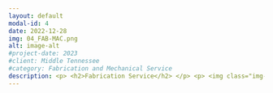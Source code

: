 ```yaml
---
layout: default
modal-id: 4
date: 2022-12-28
img: 04_FAB-MAC.png
alt: image-alt
#project-date: 2023
#client: Middle Tennessee
#category: Fabrication and Mechanical Service
description: <p> <h2>Fabrication Service</h2> </p> <p> <img class="img-responsive img-centered" src="/assets/Webstore-Fabrication-Service.jpg"> </p> <p>Heavy equipment takes a beating and sometimes oxy/acetylene torching or welding is necessary to keep it in good working order. Whether it's fixing a bent bracket, cutting off damaged material, patching a cracked guard or panel, or fabricating a new mount - SOCO Industrial has a MIG welder and oxy/acetylene torch ready to go if you need it.</p><p> If you're on the job site, you may not have the tools or experience on-hand to keep the project moving forward. We can use our torch to heat and/or cut steel and we can use our welder to weld up to 1/4" steel to make those unexpected repairs so you don't have to stop what you're doing and transport your equipment to a fab shop.</p> <p>Labor is billed by the 1/4 hour at $125/hour.</p> <p> <h2>Mechanical Service</h2></p> <p> <img class="img-responsive img-centered" src="/assets/Webstore-Mechanical-Service.jpg"> </p> <p>If you need a mechanic, SOCO Industrial has the fix. With over 19-years of heavy equipment repair experience, our qualified mechanic can help you troubleshoot problems, identify the root cause, and make the necessary repair. Whether it's a diesel engine, low voltage system, high voltage system, hydraulic, or pneumatic we can help you keep it running.</p> <p>Your equipment operators may be good at using your equipment but repairing it takes a different skill set and level of experience. SOCO Industrial brings a wide selection of tools for troubleshooting and repairs on our mobile truck.</p> <p>Labor is billed by the 1/4 hour at $125/hour.</p> <p>SOCO Industrial operates with over 19 years of heavy equipment experience including hydraulics, pneumatics, low-voltage/high-voltage electrical, diesel engines, and more.</p><p>We carry General Liability and Product Liability insurance as well as vehicle insurance.</p>
---
```

